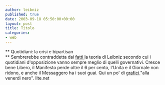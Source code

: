 ```yaml
---
author: leibniz
published: true
date: 2003-09-18 05:50:00+00:00
layout: post
title: Titolo
categories:
- web
---
```


   **   Quotidiani: la crisi e bipartisan   
**   Sembrerebbe contraddetta dai  [ fatti ](http://www.ilte.net/mercati/editoria_e_stampa/news_estesa.asp?ID=2291&DAT=SHORT)la teoria di Leibniz secondo cui i quotidiani d'opposizione vanno sempre meglio di quelli governativi. Cresce bene Libero, il Manifesto perde oltre il 6 per cento, l'Unita e il Giornale non ridono, e anche il Messaggero ha i suoi guai. Qui un po' di  [ grafici ](http://www.ilte.net/mercati/grafici/grafici.asp?ACT=QUOTIDIANI)"alla venerdi nero".
Ilte.net
